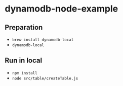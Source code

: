 # dynamodb-node-example

## Preparation
* `brew install dynamodb-local`
* `dynamodb-local`

## Run in local
* `npm install`
* `node src/table/createTable.js`